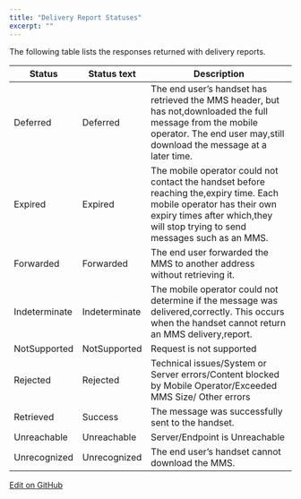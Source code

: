 ```yaml
---
title: "Delivery Report Statuses"
excerpt: ""
---
```

The following table lists the responses returned with delivery reports.

|       Status        |     Status text            |          Description                                                                                                                                                                                             |
| ------------- | --------------- | ----------------------------------------------------------------------------------------------------------------------------------------------------------------------------------------------------- |
| Deferred      | Deferred        | The end user’s handset has retrieved the MMS header, but has not,downloaded the full message from the mobile operator. The end user may,still download the message at a later time.                   |
| Expired       | Expired         | The mobile operator could not contact the handset before reaching the,expiry time. Each mobile operator has their own expiry times after which,they will stop trying to send messages such as an MMS. |
| Forwarded     | Forwarded       | The end user forwarded the MMS to another address without retrieving it.                                                                                                                              |
| Indeterminate | Indeterminate   | The mobile operator could not determine if the message was delivered,correctly. This occurs when the handset cannot return an MMS delivery,report.                                                    |
| NotSupported  | NotSupported    | Request is not supported                                                                                                                                                                              |
| Rejected      | Rejected        | Technical issues/System or Server errors/Content blocked by Mobile Operator/Exceeded MMS Size/ Other errors                                                                                           |
| Retrieved     | Success         | The message was successfully sent to the handset.                                                                                                                                                     |
| Unreachable   | Unreachable     | Server/Endpoint is Unreachable                                                                                                                                                                        |
| Unrecognized  | Unrecognized    | The end user’s handset cannot download the MMS.                                                                                                                                                       |

<a class="edit-on-github" target="_blank" href="https://github.com/sinch/docs/blob/master/docs/mms/mm7-service/mm7-service-delivery-report-statuses.md">Edit on GitHub</a>